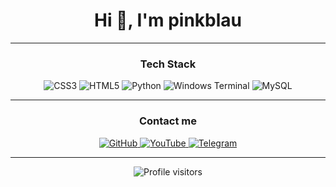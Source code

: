 <div align="center">

# Hi 👋, I'm pinkblau

<hr/>

### Tech Stack

<p>
  <img src="https://img.shields.io/badge/CSS3-1572B6?style=for-the-badge&logo=css3&logoColor=white" alt="CSS3"/>
  <img src="https://img.shields.io/badge/HTML5-E34F26?style=for-the-badge&logo=html5&logoColor=white" alt="HTML5"/>
  <img src="https://img.shields.io/badge/Python-3776AB?style=for-the-badge&logo=python&logoColor=white" alt="Python"/>
  <img src="https://img.shields.io/badge/Windows%20Terminal-4D4D4D?style=for-the-badge&logo=windows%20terminal&logoColor=white" alt="Windows Terminal"/>
  <img src="https://img.shields.io/badge/MySQL-4479A1?style=for-the-badge&logo=mysql&logoColor=white" alt="MySQL"/>
</p>

<hr/>

### Contact me

<p>
  <a href="https://github.com/pinkbblau" target="_blank">
    <img src="https://img.shields.io/badge/GitHub-100000?style=for-the-badge&logo=github&logoColor=white" alt="GitHub"/>
  </a>
  <a href="https://youtube.com/@toolsocial" target="_blank">
    <img src="https://img.shields.io/badge/YouTube-FF0000?style=for-the-badge&logo=youtube&logoColor=white" alt="YouTube"/>
  </a>
  <a href="https://t.me/pinkblau" target="_blank">
    <img src="https://img.shields.io/badge/Telegram-26A5E4?style=for-the-badge&logo=telegram&logoColor=white" alt="Telegram"/>
  </a>
</p>

<hr/>

<p>
  <img src="https://komarev.com/ghpvc/?username=pinkbblau&label=VISITORS&color=red&style=for-the-badge" alt="Profile visitors"/>
</p>

</div>
